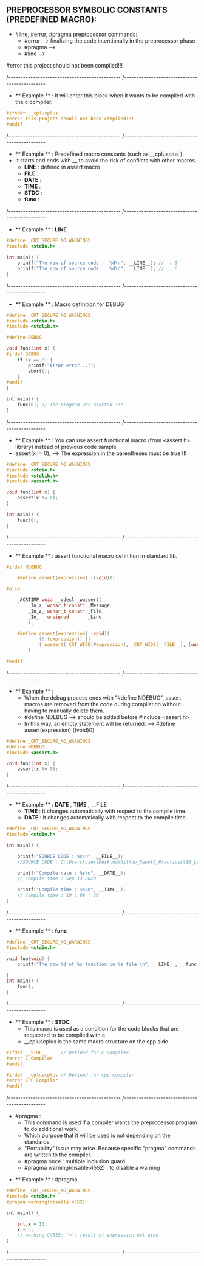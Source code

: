 ## PREPROCESSOR SYMBOLIC CONSTANTS (PREDEFINED MACRO):

- #line, #error, #pragma preprocessor commands: 
  - #error  --> finalizing the code intentionally in the preprocessor phase
  - #pragma -->
  - #line   --> 

#error this project should not been compiled!!!

/----------------------------------------------
/----------------------------------------------

- ** Example ** : It will enter this block when it wants to be compiled with the c compiler.

```c
#ifndef __cplusplus 
#error this project should not been compiled!!!
#endif
```

/----------------------------------------------
/---------------------------------------------- 

- ** Example ** : Predefined macro constants (such as __cplusplus )
- It starts and ends with __ to avoid the risk of conflicts with other macros.
  - __LINE__  : defined in assert macro 
  - __FILE__  :
  - __DATE__  :
  - __TIME__  :
  - __STDC__  :
  - __func__  :

/----------------------------------------------
/----------------------------------------------

- ** Example ** : __LINE__

```c
#define _CRT_SECURE_NO_WARNINGS
#include <stdio.h>

int main() {
	printf("The row of source code :  %d\n", __LINE__); //  : 5
	printf("The row of source code :  %d\n", __LINE__); //  : 6
}
```

/----------------------------------------------
/----------------------------------------------

- ** Example ** : Macro definition for DEBUG 

```c
#define _CRT_SECURE_NO_WARNINGS
#include <stdio.h>
#include <stdlib.h>

#define DEBUG

void func(int x) {
#ifdef DEBUG 
	if (x == 0) {
		printf("Error error...");
		abort();
	}
#endif
}

int main() {
	func(0); // The program was aborted !!!
}
```

/----------------------------------------------
/----------------------------------------------

- ** Example ** : You can use assert functional macro (from <assert.h> library) instead of previous code sample
 - assert(x != 0); --> The expression in the parentheses must be true !!!

```c
#define _CRT_SECURE_NO_WARNINGS
#include <stdio.h>
#include <stdlib.h>
#include <assert.h>

void func(int x) {
	assert(x != 0);
}

int main() {
	func(0);
}
```

/----------------------------------------------
/----------------------------------------------

- ** Example ** : assert functional macro definition in standard lib. 

```c
#ifdef NDEBUG

    #define assert(expression) ((void)0)

#else

    _ACRTIMP void __cdecl _wassert(
        _In_z_ wchar_t const* _Message,
        _In_z_ wchar_t const* _File,
        _In_   unsigned       _Line
        );

    #define assert(expression) (void)(                                                       \
            (!!(expression)) ||                                                              \
            (_wassert(_CRT_WIDE(#expression), _CRT_WIDE(__FILE__), (unsigned)(__LINE__)), 0) \
        )

#endif
```

/----------------------------------------------
/----------------------------------------------

- ** Example ** : 
  - When the debug process ends with "#define NDEBUG", assert macros are removed from the code during compilation without having to manually delete them.
  - #define NDEBUG --> should be added before #include <assert.h> 
  - In this way, an empty statement will be returned.
    --> #define assert(expression) ((void)0)

```c
#define _CRT_SECURE_NO_WARNINGS
#define NDEBUG
#include <assert.h>

void func(int x) {
	assert(x != 0);
}
```

/----------------------------------------------
/----------------------------------------------

- ** Example ** :  __DATE__ , __TIME__ , __FILE 
  - __TIME__  : It changes automatically with respect to the compile time. 
  - __DATE__  : It changes automatically with respect to the compile time. 

```c
#define _CRT_SECURE_NO_WARNINGS
#include <stdio.h>

int main() {

	printf("SOURCE CODE : %s\n", __FILE__);
	//SOURCE CODE : C:\Users\user\Desktop\GitHub_Repo\C_Practices\16_Lesson\main.c

	printf("Compile date : %s\n", __DATE__); 
	// Compile time : Sep 13 2020

	printf("Compile time : %s\n", __TIME__);
	// Compile time : 10 : 08 : 26
}
```

/----------------------------------------------
/----------------------------------------------

- ** Example ** : __func__ 

```c
#define _CRT_SECURE_NO_WARNINGS
#include <stdio.h>

void foo(void) {
	printf("The row %d of %s function in %s file \n", __LINE__, __func__, __FILE__);

}
int main() {
	foo();
}
```

/----------------------------------------------
/----------------------------------------------

- ** Example ** : __STDC__  
  - This macro is used as a condition for the code blocks that are requested to be compiled with c.
  - __cpluscplus is the same macro structure on the cpp side.  

```c
#ifdef __STDC__     // Defined for c compiler
#error C Compiler
#endif

#ifdef __cpluscplus // Defined for cpp compiler
#error CPP Compiler
#endif
```

/----------------------------------------------
/----------------------------------------------

* #pragma : 
  - This command is used if a compiler wants the preprocessor program to do additional work.
  - Which purpose that it will be used is not depending on the standards. 
  - "Portability" issue may arise. Because specific "pragma" commands are written to the compiler. 
  - #pragma once : multiple inclusion guard
  - #pragma warning(disable:4552) : to disable a warning

- ** Example ** :  #pragma

```c
#define _CRT_SECURE_NO_WARNINGS
#include <stdio.h>
#pragma warning(disable:4552)

int main() {

	int x = 10;
	x + 5;
	// warning C4552: '+': result of expression not used
}
```

/----------------------------------------------
/----------------------------------------------


